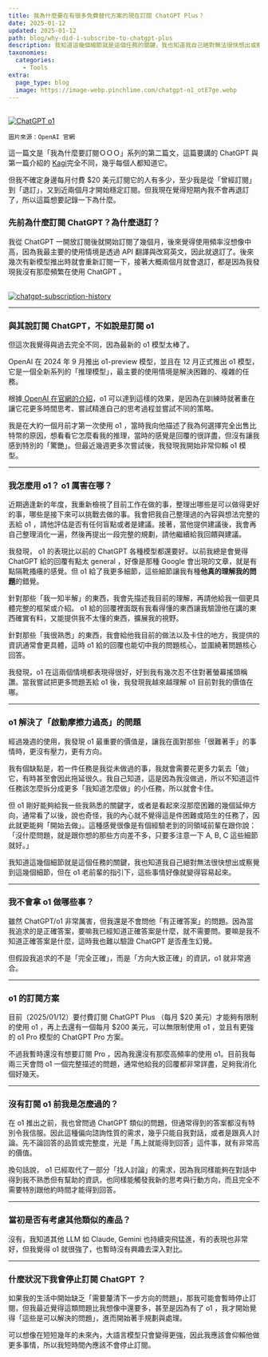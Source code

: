 ```yaml
---
title: 我為什麼要在有很多免費替代方案的現在訂閱 ChatGPT Plus？
date: 2025-01-12
updated: 2025-01-12
path: blog/why-did-i-subscribe-to-chatgpt-plus
description: 我知道這幾個細節就是這個任務的關鍵，我也知道我自己絕對無法很快想出或察覺到這幾個細節，但在 o1 老前輩的指引下，這些事情好像就變得容易起來。
taxonomies:
  categories: 
    - Tools
extra:
  page_type: blog
  image: https://image-webp.pinchlime.com/chatgpt-o1_otE7ge.webp
---
```


<br>
<a href="https://image-webp.pinchlime.com/chatgpt-o1_otE7ge.webp" data-fancybox data-caption="ChatGPT o1">
  <img src="https://image-webp.pinchlime.com/chatgpt-o1_otE7ge.webp" loading="lazy" alt="ChatGPT o1" align="center" />
</a>

`圖片來源：OpenAI 官網`


這一篇文是「我為什麼要訂閱ＯＯＯ」系列的第二篇文，這篇要講的 ChatGPT 與第一篇介紹的 [Kagi](@/blog/why-did-i-subscribe-to-kagi.md)完全不同，幾乎每個人都知道它。

但我不確定身邊每月付費 $20 美元訂閱它的人有多少，至少我是從「曾經訂閱」到「退訂」，又到近兩個月才開始穩定訂閱。但我現在覺得短期內我不會再退訂了，所以這篇想要記錄一下為什麼。


### 先前為什麼訂閱 ChatGPT？為什麼退訂？

我從 ChatGPT 一開放訂閱後就開始訂閱了幾個月，後來覺得使用頻率沒想像中高，因為我最主要的使用情境是透過 API 翻譯與改寫英文，因此就退訂了。後來幾次有新模型推出時就會重新訂閱一下，接著大概兩個月就會退訂，都是因為我發現我沒有那麼頻繁在使用 ChatGPT 。

<br>
<a href="https://image-webp.pinchlime.com/chatgpt-subscription-history_3oZDpm.png" data-fancybox data-caption="chatgpt-subscription-history">
  <img src="https://image-webp.pinchlime.com/chatgpt-subscription-history_3oZDpm.png" loading="lazy" alt="chatgpt-subscription-history" align="center" />
</a>

---

### 與其說訂閱 ChatGPT，不如說是訂閱 o1

但這次我覺得與過去完全不同，因為最新的 o1 模型太棒了。

OpenAI 在 2024 年 9 月推出 o1-preview 模型，並且在 12 月正式推出 o1 模型，它是一個全新系列的「推理模型」，最主要的使用情境是解決困難的、複雜的任務。

根據[ OpenAI 在官網的介紹](https://openai.com/index/learning-to-reason-with-llms/)，o1 可以達到這樣的效果，是因為在訓練時就著重在讓它花更多時間思考、嘗試精進自己的思考過程並嘗試不同的策略。

我是在大約一個月前才第一次使用 o1 ，當時我向他描述了我為何選擇完全出售比特幣的原因，想看看它怎麼看我的推理，當時的感覺是回覆的很詳盡，但沒有讓我感到特別的「驚艷」。但最近幾週更多次嘗試後，我發現我開始非常仰賴 o1 模型。

---

### 我怎麼用 o1？ o1 厲害在哪？

近期適逢新的年度，我重新檢視了目前工作在做的事，整理出哪些是可以做得更好的事，哪些是接下來可以挑戰去做的事。我會把我自己整理過的內容與想法完整的丟給 o1 ，請他評估是否有任何盲點或者是建議。接著，當他提供建議後，我會再自己整理消化一遍，然後再提出一段完整的規劃，請他繼續給我回饋與建議。

我發現， o1 的表現比以前的 ChatGPT 各種模型都還要好。以前我總是會覺得 ChatGPT 給的回覆有點太 general ，好像是那種 Google 會出現的文章，就是有點隔靴搔癢的感覺。但 o1 給了我更多細節，這些細節讓我有種**他真的理解我的問題**的錯覺。

針對那些「我一知半解」的東西，我會先描述我目前的理解，再請他給我一個更具體完整的框架或介紹。 o1 給的回覆裡面既有我看得懂的東西讓我驗證他在講的東西確實有料，又能提供我不太懂的東西，擴展我的視野。

針對那些「我很熟悉」的東西，我會給他我目前的做法以及卡住的地方，我提供的資訊通常會更具體，這時 o1 給的回覆也能切中我的問題核心，並圍繞著問題核心回答。

我發現，o1 在這兩個情境都表現得很好，好到我有幾次忍不住對著螢幕搖頭稱讚。當我嘗試把更多問題丟給 o1 後，我發現我越來越理解 o1 目前對我的價值在哪。

---

### o1 解決了「啟動摩擦力過高」的問題

經過幾週的使用，我發現 o1 最重要的價值是，讓我在面對那些「很難著手」的事情時，更沒有壓力，更有方向。

我有個缺點是，若一件任務是我從未做過的事，我就會需要花更多力氣去「做」它，有時甚至會因此拖延很久。我自己知道，這是因為我沒做過，所以不知道這件任務該怎麼拆分成更多「我知道怎麼做」的小任務，所以就會卡住。

但 o1 剛好能夠給我一些我熟悉的關鍵字，或者是看起來沒那麼困難的幾個延伸方向，通常看了以後，說也奇怪，我的內心就不覺得這是件困難或陌生的任務了，因此就更能夠「開始去做」。這種感覺很像是有個經驗老到的同領域前輩在跟你說：「沒什麼問題，就是跟你想的那些方向差不多，只要多注意一下 A, B, C 這些細節就好。」

我知道這幾個細節就是這個任務的關鍵，我也知道我自己絕對無法很快想出或察覺到這幾個細節，但在 o1 老前輩的指引下，這些事情好像就變得容易起來。


---

### 我不會拿 o1 做哪些事？

雖然 ChatGPT/o1 非常厲害，但我還是不會問他「有正確答案」的問題。因為當我追求的是正確答案，要嘛我已經知道正確答案是什麼，就不需要問。要嘛是我不知道正確答案是什麼，這時我也難以驗證 ChatGPT 是否產生幻覺。

但假設我追求的不是「完全正確」，而是「方向大致正確」的資訊，o1 就非常適合。


---

### o1 的訂閱方案

目前（2025/01/12）要付費訂閱 ChatGPT Plus （每月 $20 美元）才能夠有限制的使用 o1 ，再上去還有一個每月 $200 美元，可以無限制使用 o1 ，並且有更強的 o1 Pro 模型的 ChatGPT Pro 方案。

不過我暫時還沒有想要訂閱 Pro ，因為我還沒有那麼高頻率的使用 o1。目前我每兩三天會問 o1 一個完整描述的問題，通常他給我的回覆都非常詳盡，足夠我消化個好幾天。



---

### 沒有訂閱 o1 前我是怎麼過的？

在 o1 推出之前，我也曾問過 ChatGPT 類似的問題，但通常得到的答案都沒有特別令我信服。因此這種偏向諮詢性質的需求，幾乎只能自我對話，或者是跟真人討論。先不論回答的品質或完整度，光是「馬上就能得到回答」這件事，就有非常高的價值。

換句話說， o1 已經取代了一部分「找人討論」的需求，因為我同樣能夠在對話中得到我不熟悉但有幫助的資訊，也同樣能觸發我新的思考與行動方向，而且完全不需要特別跟他約時間才能得到回答。


---

### 當初是否有考慮其他類似的產品？

沒有，我知道其他 LLM 如 Claude, Gemini 也持續突飛猛進，有的表現也非常好，但我覺得 o1 就很強了，也暫時沒有興趣去深入對比。

---

### 什麼狀況下我會停止訂閱 ChatGPT ？

如果我的生活中開始缺乏「需要釐清下一步方向的問題」，那我可能會暫時停止訂閱，但我最近覺得這類問題比我想像中還要多，甚至是因為有了 o1 ，我才開始覺得「這些是可以解決的問題」，進而開始著手規劃與處理。

可以想像在短短幾年的未來內，大語言模型只會變得更強，因此我應該會仰賴他做更多事情，所以我短時間內應該不會停止訂閱。